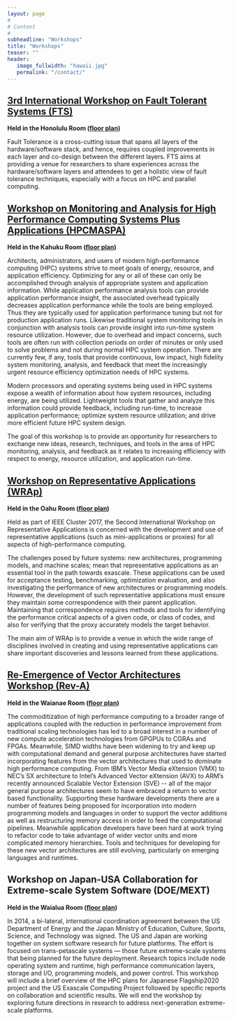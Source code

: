 ```yaml
---
layout: page
#
# Content
#
subheadline: "Workshops"
title: "Workshops"
teaser: ""
header:
   image_fullwidth: "hawaii.jpg"
   permalink: "/contact/"
---
```


<a name="fts"/>
<h2><a href="https://fts17.github.io">3rd International Workshop on Fault Tolerant Systems (FTS)</a></h2>
<p/>
<b>Held in the Honolulu Room (<a href="/images/floorplan.png">floor plan</a>) </b>
<p/>
Fault Tolerance is a cross-cutting issue that spans all layers of the
hardware/software stack, and hence, requires coupled improvements in each layer
and co-design between the different layers. FTS aims at providing a venue for
researchers to share experiences across the hardware/software layers and
attendees to get a holistic view of fault tolerance techniques, especially with
a focus on HPC and parallel computing.

<a name="hpcmaspa"/>
<h2><a href="https://sites.google.com/site/hpcmaspa2017/home">Workshop on Monitoring and Analysis for High Performance Computing Systems Plus Applications (HPCMASPA)</a></h2>
<p/>
<b>Held in the Kahuku Room (<a href="/images/floorplan.png">floor plan</a>) </b>
<p/>


Architects, administrators, and users of modern high-performance computing
(HPC) systems strive to meet goals of energy, resource, and application
efficiency. Optimizing for any or all of these can only be accomplished through
analysis of appropriate system and application information. While application
performance analysis tools can provide application performance insight, the
associated overhead typically decreases application performance while the tools
are being employed. Thus they are typically used for application performance
tuning but not for production application runs. Likewise traditional system
monitoring tools in conjunction with analysis tools can provide insight into
run-time system resource utilization. However, due to overhead and impact
concerns, such tools are often run with collection periods on order of minutes
or only used to solve problems and not during normal HPC system operation.
There are currently few, if any, tools that provide continuous, low impact,
high fidelity system monitoring, analysis, and feedback that meet the
increasingly urgent resource efficiency optimization needs of HPC systems.

Modern processors and operating systems being used in HPC systems expose a
wealth of information about how system resources, including energy, are being
utilized. Lightweight tools that gather and analyze this information could
provide feedback, including run-time, to increase application performance;
optimize system resource utilization; and drive more efficient future HPC
system design.

The goal of this workshop is to provide an opportunity for researchers to
exchange new ideas, research, techniques, and tools in the area of HPC
monitoring, analysis, and feedback as it relates to increasing efficiency with
respect to energy, resource utilization, and application run-time.


<a name="wrap"/>
<h2><a href="https://wrap17.github.io/">Workshop on Representative Applications (WRAp)</a></h2>
<p/>
<b>Held in the Oahu Room (<a href="/images/floorplan.png">floor plan</a>) </b>
<p/>


Held as part of IEEE Cluster 2017, the Second International Workshop on
Representative Applications is concerned with the development and use of
representative applications (such as mini-applications or proxies) for all
aspects of high-performance computing.

The challenges posed by future systems: new architectures, programming models,
and machine scales; mean that representative applications as an essential tool
in the path towards exascale. These applications can be used for acceptance
testing, benchmarking, optimization evaluation, and also investigating the
performance of new architectures or programming models.  However, the
development of such representative applications must ensure they maintain some
correspondence with their parent application. Maintaining that correspondence
requires methods and tools for identifying the performance critical aspects of
a given code, or class of codes, and also for verifying that the proxy
accurately models the target behavior.

The main aim of WRAp is to provide a venue in which the wide range of
disciplines involved in creating and using representative applications can
share important discoveries and lessons learned from these applications.


<a name="reva"/>
<h2><a href="https://rev-a.github.io/">Re-Emergence of Vector Architectures Workshop (Rev-A)</a></h2>
<p/>
<b>Held in the Waianae Room (<a href="/images/floorplan.png">floor plan</a>) </b>
<p/>

The commoditization of high performance computing to a broader range of
applications coupled with the reduction in performance improvement from
traditional scaling technologies has led to a broad interest in a number of new
compute acceleration technologies from GPGPUs to CGRAs and FPGAs. Meanwhile,
SIMD widths have been widening to try and keep up with computational demand and
general purpose architectures have started incorporating features from the
vector architectures that used to dominate high performance computing. From
IBM’s Vector Media eXtension (VMX) to NEC’s SX architecture to Intel’s Advanced
Vector eXtension (AVX) to ARM’s recently announced Scalable Vector Extension
(SVE) -- all of the major general purpose architectures seem to have embraced a
return to vector based functionality. Supporting these hardware developments
there are a number of features being proposed for incorporation into modern
programming models and languages in order to support the vector additions as
well as restructuring memory access in order to feed the computational
pipelines. Meanwhile application developers have been hard at work trying to
refactor code to take advantage of wider vector units and more complicated
memory hierarchies. Tools and techniques for developing for these new vector
architectures are still evolving, particularly on emerging languages and
runtimes.


<a name="doemext"/>
<h2>Workshop on Japan-USA Collaboration for Extreme-scale System Software (DOE/MEXT)</h2>
<p/>
<b>Held in the Waialua Room (<a href="/images/floorplan.png">floor plan</a>) </b>
<p/>


In 2014, a bi-lateral, international coordination agreement between the US
Department of Energy and the Japan Ministry of Education, Culture, Sports,
Science, and Technology was signed.  The US and Japan are working together on
system software research for future platforms.  The effort is focused on
trans-petascale systems — those future extreme-scale systems that being planned
for the future deployment. Research topics include node operating system and
runtime, high performance communication layers, storage and I/O, programming
models, and power control.  This workshop will include a brief overview of the
HPC plans for Japanese Flagship2020 project and the US Exascale Computing
Project followed by specific reports on collaboration and scientific results.
We will end the workshop by exploring future directions in research to address
next-generation extreme-scale platforms.
